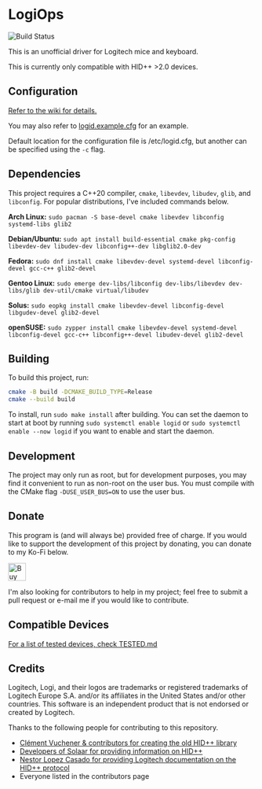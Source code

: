 # LogiOps

![Build Status](https://github.com/PixlOne/logiops/actions/workflows/build-test.yml/badge.svg)

This is an unofficial driver for Logitech mice and keyboard.

This is currently only compatible with HID++ \>2.0 devices.

## Configuration
[Refer to the wiki for details.](https://github.com/PixlOne/logiops/wiki/Configuration)

You may also refer to [logid.example.cfg](./logid.example.cfg) for an example.

Default location for the configuration file is /etc/logid.cfg, but another can be specified using the `-c` flag.

## Dependencies

This project requires a C++20 compiler, `cmake`, `libevdev`, `libudev`, `glib`, and `libconfig`.
For popular distributions, I've included commands below.

**Arch Linux:** `sudo pacman -S base-devel cmake libevdev libconfig systemd-libs glib2`

**Debian/Ubuntu:** `sudo apt install build-essential cmake pkg-config libevdev-dev libudev-dev libconfig++-dev libglib2.0-dev`

**Fedora:** `sudo dnf install cmake libevdev-devel systemd-devel libconfig-devel gcc-c++ glib2-devel`

**Gentoo Linux:** `sudo emerge dev-libs/libconfig dev-libs/libevdev dev-libs/glib dev-util/cmake virtual/libudev`

**Solus:** `sudo eopkg install cmake libevdev-devel libconfig-devel libgudev-devel glib2-devel`

**openSUSE:** `sudo zypper install cmake libevdev-devel systemd-devel libconfig-devel gcc-c++ libconfig++-devel libudev-devel glib2-devel`

## Building

To build this project, run:

```bash
cmake -B build -DCMAKE_BUILD_TYPE=Release 
cmake --build build
```

To install, run `sudo make install` after building. You can set the daemon to start at boot by running `sudo systemctl enable logid` or `sudo systemctl enable --now logid` if you want to enable and start the daemon.

## Development

The project may only run as root, but for development purposes, you may find it
convenient to run as non-root on the user bus. You must compile with the CMake
flag `-DUSE_USER_BUS=ON` to use the user bus.

## Donate
This program is (and will always be) provided free of charge. If you would like to support the development of this project by donating, you can donate to my Ko-Fi below.

<a href='https://ko-fi.com/R6R81QQ9M' target='_blank'><img height='36' style='border:0px;height:36px;' src='https://cdn.ko-fi.com/cdn/kofi1.png?v=2' border='0' alt='Buy Me a Coffee at ko-fi.com' /></a>

I'm also looking for contributors to help in my project; feel free to submit a pull request or e-mail me if you would like to contribute.

## Compatible Devices

[For a list of tested devices, check TESTED.md](TESTED.md)

## Credits

Logitech, Logi, and their logos are trademarks or registered trademarks of Logitech Europe S.A. and/or its affiliates in the United States and/or other countries. This software is an independent product that is not endorsed or created by Logitech.

Thanks to the following people for contributing to this repository.

- [Clément Vuchener & contributors for creating the old HID++ library](https://github.com/cvuchener/hidpp)
- [Developers of Solaar for providing information on HID++](https://github.com/pwr-Solaar/Solaar)
- [Nestor Lopez Casado for providing Logitech documentation on the HID++ protocol](http://drive.google.com/folderview?id=0BxbRzx7vEV7eWmgwazJ3NUFfQ28)
- Everyone listed in the contributors page
